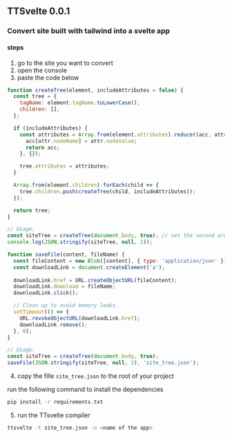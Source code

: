 ## TTSvelte 0.0.1
### Convert site built with tailwind into a svelte app

#### steps
1. go to the site you want to convert
2. open the console
3. paste the code below
```js
function createTree(element, includeAttributes = false) {
  const tree = {
    tagName: element.tagName.toLowerCase(),
    children: [],
  };

  if (includeAttributes) {
    const attributes = Array.from(element.attributes).reduce((acc, attr) => {
      acc[attr.nodeName] = attr.nodeValue;
      return acc;
    }, {});

    tree.attributes = attributes;
  }

  Array.from(element.children).forEach(child => {
    tree.children.push(createTree(child, includeAttributes));
  });

  return tree;
}

// Usage:
const siteTree = createTree(document.body, true); // set the second argument to `false` to exclude attributes
console.log(JSON.stringify(siteTree, null, 2));

function saveFile(content, fileName) {
  const fileContent = new Blob([content], { type: 'application/json' });
  const downloadLink = document.createElement('a');
  
  downloadLink.href = URL.createObjectURL(fileContent);
  downloadLink.download = fileName;
  downloadLink.click();

  // Clean up to avoid memory leaks.
  setTimeout(() => {
    URL.revokeObjectURL(downloadLink.href);
    downloadLink.remove();
  }, 0);
}

// Usage:
const siteTree = createTree(document.body, true);
saveFile(JSON.stringify(siteTree, null, 2), 'site_tree.json');
```

4. copy the fille `site_tree.json` to the root of your project

run the following command to install the dependencies
```bash
pip install -r requirements.txt
```

5. run the TTsvelte compiler
```bash
ttsvelte -t site_tree.json -n <name of the app>
```
